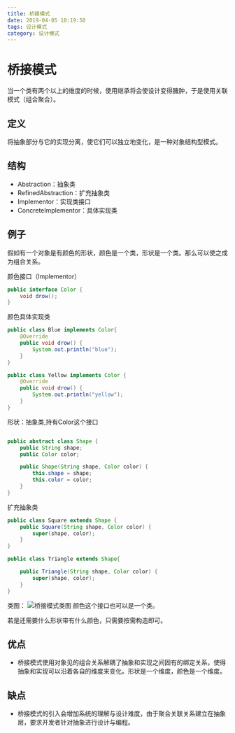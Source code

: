 ```yaml
---
title: 桥接模式
date: 2019-04-05 18:19:50
tags: 设计模式
category: 设计模式
---
```


# 桥接模式

当一个类有两个以上的维度的时候，使用继承将会使设计变得臃肿，于是使用关联模式（组合聚合）。

## 定义
将抽象部分与它的实现分离，使它们可以独立地变化，是一种对象结构型模式。
<!--more-->
## 结构
- Abstraction：抽象类
- RefinedAbstraction：扩充抽象类
- Implementor：实现类接口
- ConcreteImplementor：具体实现类

## 例子
假如有一个对象是有颜色的形状，颜色是一个类，形状是一个类。那么可以使之成为组合关系。

颜色接口（Implementor）
~~~java
public interface Color {
    void drow();
}
~~~

颜色具体实现类
~~~java
public class Blue implements Color{
    @Override
    public void drow() {
        System.out.println("blue");
    }
}
~~~
~~~java
public class Yellow implements Color {
    @Override
    public void drow() {
        System.out.println("yellow");
    }
}
~~~

形状：抽象类,持有Color这个接口
~~~java

public abstract class Shape {
    public String shape;
    public Color color;

    public Shape(String shape, Color color) {
        this.shape = shape;
        this.color = color;
    }
}
~~~
扩充抽象类
~~~java
public class Square extends Shape {
    public Square(String shape, Color color) {
        super(shape, color);
    }
}
~~~
~~~java
public class Triangle extends Shape{

    public Triangle(String shape, Color color) {
        super(shape, color);
    }
}
~~~
类图：
![桥接模式类图](/桥接模式/Bridge.png)
颜色这个接口也可以是一个类。

若是还需要什么形状带有什么颜色，只需要按需构造即可。

## 优点
- 桥接模式使用对象见的组合关系解耦了抽象和实现之间固有的绑定关系，使得抽象和实现可以沿着各自的维度来变化。形状是一个维度，颜色是一个维度。

## 缺点
- 桥接模式的引入会增加系统的理解与设计难度，由于聚合关联关系建立在抽象层，要求开发者针对抽象进行设计与编程。